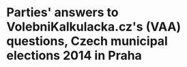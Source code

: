 # Parties' answers to VolebniKalkulacka.cz's (VAA) questions, Czech municipal elections 2014 in Praha